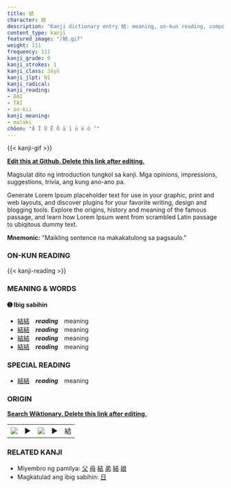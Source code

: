 ```yaml
---
title: 結
character: 結
description: "Kanji dictionary entry 結: meaning, on-kun reading, compounds, origin, related kanji"
content_type: kanji
featured_image: "/結.gif"
weight: 111
frequency: 111
kanji_grade: 9
kanji_strokes: 1
kanji_class: Jōyō
kanji_jlpt: N1
kanji_radical: 
kanji_reading: 
- DAI
- TAI
- oo-kii
kanji_meaning:
- malaki
chōon: "Ā Ī Ū Ē Ō ā ī ū ē ō ’"
---
```

[//]: # (Don't edit the line below. Kanji animated GIF code is automatically generated.)
{{< kanji-gif >}}

[//]: # (Edit below this line.)

**[Edit this at Github. Delete this link after editing.](https://github.com/tim0g/tim/tree/main/content/kanji/結/index.md)**

Magsulat dito ng introduction tungkol sa kanji. Mga opinions, impressions, suggestions, trivia, ang kung ano-ano pa.

Generate Lorem Ipsum placeholder text for use in your graphic, print and web layouts, and discover plugins for your favorite writing, design and blogging tools. Explore the origins, history and meaning of the famous passage, and learn how Lorem Ipsum went from scrambled Latin passage to ubiqitous dummy text.
 
**Mnemonic:** "Maikling sentence na makakatulong sa pagsaulo."

### ON-KUN READING

[//]: # (Don't edit the line below. ON-KUN READING code is automatically generated.)
{{< kanji-reading >}}

### MEANING & WORDS

#### ➊ **Ibig sabihin**
  - [結](../結)[結](../結)　***reading***　meaning
  - [結](../結)[結](../結)　***reading***　meaning
  - [結](../結)[結](../結)　***reading***　meaning
  - [結](../結)[結](../結)　***reading***　meaning

### SPECIAL READING
  - [結](../結)[結](../結)　***reading***　meaning

### ORIGIN

**[Search Wiktionary. Delete this link after editing.](https://wiktionary.org/wiki/結)**
<table class="kanji-table"><tr><td>
<img src="60px-結-bronze.svg.png">
</td><td>▶</td><td>
<img src="60px-結-oracle.svg.png">
</td><td>▶</td>
<td class="kanji-origin">結</td>
</tr></table>

### RELATED KANJI
- Miyembro ng pamilya: [父](../父) [母](../母) [結](../結) [弟](../弟) [結](../結) [娘](../娘)
- Magkatulad ang ibig sabihin: [日](../日)
